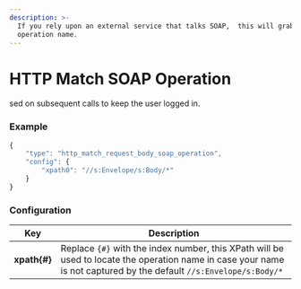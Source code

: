 ```yaml
---
description: >-
  If you rely upon an external service that talks SOAP,  this will grab the
  operation name.
---
```


# HTTP Match SOAP Operation

sed on subsequent calls to keep the user logged in.

### Example

```javascript
{
	"type": "http_match_request_body_soap_operation",
	"config": {
		"xpath0": "//s:Envelope/s:Body/*"
	}
}
```

### **Configuration**

| Key          | Description                                                                                                                                                        |
| ------------ | ------------------------------------------------------------------------------------------------------------------------------------------------------------------ |
| **xpath{#}** | Replace `{#}` with the index number, this XPath will be used to locate the operation name in case your name is not captured by the default `//s:Envelope/s:Body/*` |

